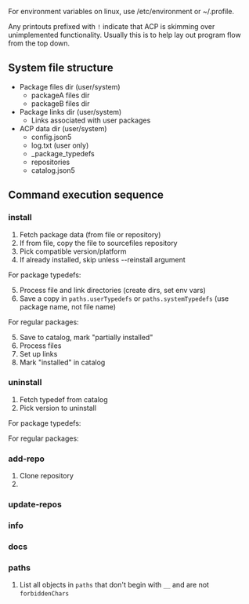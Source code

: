 For environment variables on linux, use /etc/environment or ~/.profile.

Any printouts prefixed with `!` indicate that ACP is skimming over unimplemented functionality. Usually this is to help lay out program flow from the top down.

## System file structure

* Package files dir (user/system)
  * packageA files dir
  * packageB files dir
* Package links dir (user/system)
  * Links associated with user packages
* ACP data dir (user/system)
  * config.json5
  * log.txt (user only)
  * _package_typedefs
  * repositories
  * catalog.json5

## Command execution sequence

### install

1. Fetch package data (from file or repository)
2. If from file, copy the file to sourcefiles repository
3. Pick compatible version/platform
4. If already installed, skip unless --reinstall argument

For package typedefs:

5. Process file and link directories (create dirs, set env vars)
6. Save a copy in `paths.userTypedefs` or `paths.systemTypedefs`  (use package name, not file name)

For regular packages:

5. Save to catalog, mark "partially installed"
6. Process files
7. Set up links
8. Mark "installed" in catalog

### uninstall

1. Fetch typedef from catalog
2. Pick version to uninstall

For package typedefs:

For regular packages:


### add-repo

1. Clone repository
2. 

### update-repos

### info

### docs

### paths

1. List all objects in `paths` that don't begin with `__` and are not `forbiddenChars`
